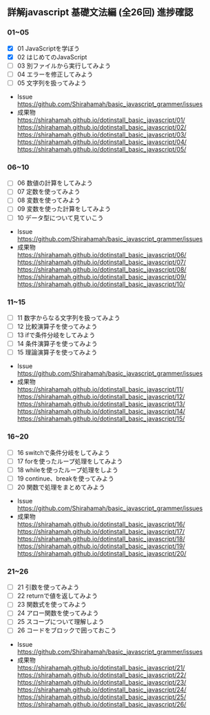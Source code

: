 ## 詳解javascript 基礎文法編 (全26回) 進捗確認

### 01~05
- [x] 01 JavaScriptを学ぼう
- [x] 02 はじめてのJavaScript
- [ ] 03 別ファイルから実行してみよう
- [ ] 04 エラーを修正してみよう
- [ ] 05 文字列を扱ってみよう
 - Issue  
    https://github.com/Shirahamah/basic_javascript_grammer/issues    
 - 成果物  
    https://shirahamah.github.io/dotinstall_basic_javascript/01/  
    https://shirahamah.github.io/dotinstall_basic_javascript/02/  
    https://shirahamah.github.io/dotinstall_basic_javascript/03/  
    https://shirahamah.github.io/dotinstall_basic_javascript/04/  
    https://shirahamah.github.io/dotinstall_basic_javascript/05/  

### 06~10
- [ ] 06 数値の計算をしてみよう
- [ ] 07 定数を使ってみよう
- [ ] 08 変数を使ってみよう
- [ ] 09 変数を使った計算をしてみよう
- [ ] 10 データ型について見ていこう
 - Issue  
    https://github.com/Shirahamah/basic_javascript_grammer/issues  
 - 成果物  
    https://shirahamah.github.io/dotinstall_basic_javascript/06/  
    https://shirahamah.github.io/dotinstall_basic_javascript/07/  
    https://shirahamah.github.io/dotinstall_basic_javascript/08/  
    https://shirahamah.github.io/dotinstall_basic_javascript/09/  
    https://shirahamah.github.io/dotinstall_basic_javascript/10/  

### 11~15
- [ ] 11 数字からなる文字列を扱ってみよう
- [ ] 12 比較演算子を使ってみよう
- [ ] 13 ifで条件分岐をしてみよう
- [ ] 14 条件演算子を使ってみよう
- [ ] 15 理論演算子を使ってみよう
 - Issue  
    https://github.com/Shirahamah/basic_javascript_grammer/issues  
 - 成果物  
    https://shirahamah.github.io/dotinstall_basic_javascript/11/  
    https://shirahamah.github.io/dotinstall_basic_javascript/12/  
    https://shirahamah.github.io/dotinstall_basic_javascript/13/  
    https://shirahamah.github.io/dotinstall_basic_javascript/14/  
    https://shirahamah.github.io/dotinstall_basic_javascript/15/  

### 16~20
- [ ] 16 switchで条件分岐をしてみよう
- [ ] 17 forを使ったループ処理をしてみよう
- [ ] 18 whileを使ったループ処理をしよう
- [ ] 19 continue、breakを使ってみよう
- [ ] 20 関数で処理をまとめてみよう
 - Issue  
    https://github.com/Shirahamah/basic_javascript_grammer/issues  
 - 成果物  
    https://shirahamah.github.io/dotinstall_basic_javascript/16/  
    https://shirahamah.github.io/dotinstall_basic_javascript/17/  
    https://shirahamah.github.io/dotinstall_basic_javascript/18/  
    https://shirahamah.github.io/dotinstall_basic_javascript/19/  
    https://shirahamah.github.io/dotinstall_basic_javascript/20/  

### 21~26
- [ ] 21 引数を使ってみよう
- [ ] 22 returnで値を返してみよう
- [ ] 23 関数式を使ってみよう
- [ ] 24 アロー関数を使ってみよう
- [ ] 25 スコープについて理解しよう
- [ ] 26 コードをブロックで囲っておこう
 - Issue  
    https://github.com/Shirahamah/basic_javascript_grammer/issues  
 - 成果物  
    https://shirahamah.github.io/dotinstall_basic_javascript/21/  
    https://shirahamah.github.io/dotinstall_basic_javascript/22/  
    https://shirahamah.github.io/dotinstall_basic_javascript/23/  
    https://shirahamah.github.io/dotinstall_basic_javascript/24/  
    https://shirahamah.github.io/dotinstall_basic_javascript/25/  
    https://shirahamah.github.io/dotinstall_basic_javascript/26/  
